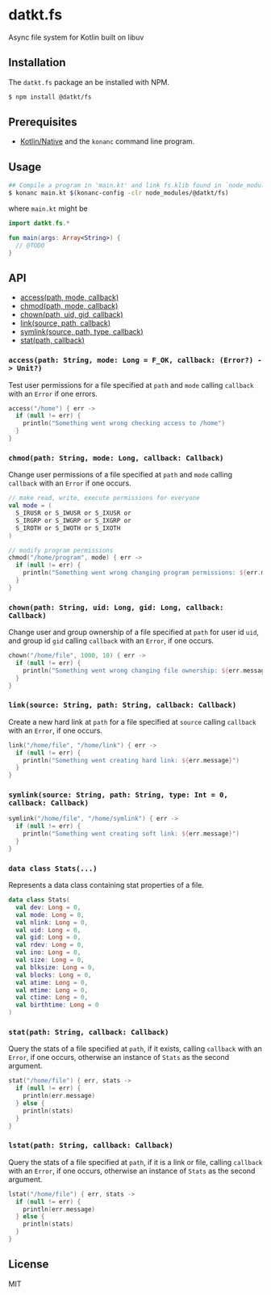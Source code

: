 datkt.fs
========

Async file system for Kotlin built on libuv

## Installation

The `datkt.fs` package an be installed with NPM.

```sh
$ npm install @datkt/fs
```

## Prerequisites

* [Kotlin/Native](https://github.com/JetBrains/kotlin-native) and the
  `konanc` command line program.

## Usage

```sh
## Compile a program in 'main.kt' and link fs.klib found in `node_modules/`
$ konanc main.kt $(konanc-config -clr node_modules/@datkt/fs)
```

where `main.kt` might be

```kotlin
import datkt.fs.*

fun main(args: Array<String>) {
  // @TODO
}
```

## API

* [access(path, mode, callback)](#access)
* [chmod(path, mode, callback)](#chmod)
* [chown(path, uid, gid, callback)](#chown)
* [link(source, path, callback)](#link)
* [symlink(source, path, type, callback)](#symlink)
* [stat(path, callback)](#stat)

### `access(path: String, mode: Long = F_OK, callback: (Error?) -> Unit?)`
<a name="access" />

Test user permissions for a file specified at `path` and `mode` calling
`callback` with an `Error` if one errors.

```kotlin
access("/home") { err ->
  if (null != err) {
    println("Something went wrong checking access to /home")
  }
}
```

### `chmod(path: String, mode: Long, callback: Callback)`
<a name="chmod" />

Change user permissions of a file specified at `path` and `mode` calling
`callback` with an `Error` if one occurs.

```kotlin
// make read, write, execute permissions for everyone
val mode = (
  S_IRUSR or S_IWUSR or S_IXUSR or
  S_IRGRP or S_IWGRP or S_IXGRP or
  S_IROTH or S_IWOTH or S_IXOTH
)

// modify program permissions
chmod("/home/program", mode) { err ->
  if (null != err) {
    println("Something went wrong changing program permissions: ${err.message}")
  }
}
```

### `chown(path: String, uid: Long, gid: Long, callback: Callback)`
<a name="chown" />

Change user and group ownership of a file specified at `path` for user
id `uid`, and group id `gid` calling `callback` with an `Error`, if one
occurs.

```kotlin
chown("/home/file", 1000, 10) { err ->
  if (null != err) {
    println("Something went wrong changing file ownership: ${err.message}")
  }
}
```

### `link(source: String, path: String, callback: Callback)`
<a name="link" />

Create a new hard link at `path` for a file specified at `source`
calling `callback` with an `Error`, if one occurs.

```kotlin
link("/home/file", "/home/link") { err ->
  if (null != err) {
    println("Something went creating hard link: ${err.message}")
  }
}
```

### `symlink(source: String, path: String, type: Int = 0, callback: Callback)`
<a name="symlink" />

```kotlin
symlink("/home/file", "/home/symlink") { err ->
  if (null != err) {
    println("Something went creating soft link: ${err.message}")
  }
}
```

### `data class Stats(...)`

Represents a data class containing stat properties of a file.

```kotlin
data class Stats(
  val dev: Long = 0,
  val mode: Long = 0,
  val nlink: Long = 0,
  val uid: Long = 0,
  val gid: Long = 0,
  val rdev: Long = 0,
  val ino: Long = 0,
  val size: Long = 0,
  val blksize: Long = 0,
  val blocks: Long = 0,
  val atime: Long = 0,
  val mtime: Long = 0,
  val ctime: Long = 0,
  val birthtime: Long = 0
)
```

### `stat(path: String, callback: Callback)`

Query the stats of a file specified at `path`, if it exists, calling
`callback` with an `Error`, if one occurs, otherwise an instance of
`Stats` as the second argument.

```kotlin
stat("/home/file") { err, stats ->
  if (null != err) {
    println(err.message)
  } else {
    println(stats)
  }
}
```

### `lstat(path: String, callback: Callback)`

Query the stats of a file specified at `path`, if it is a link or file, calling
`callback` with an `Error`, if one occurs, otherwise an instance of
`Stats` as the second argument.

```kotlin
lstat("/home/file") { err, stats ->
  if (null != err) {
    println(err.message)
  } else {
    println(stats)
  }
}
```

## License

MIT
